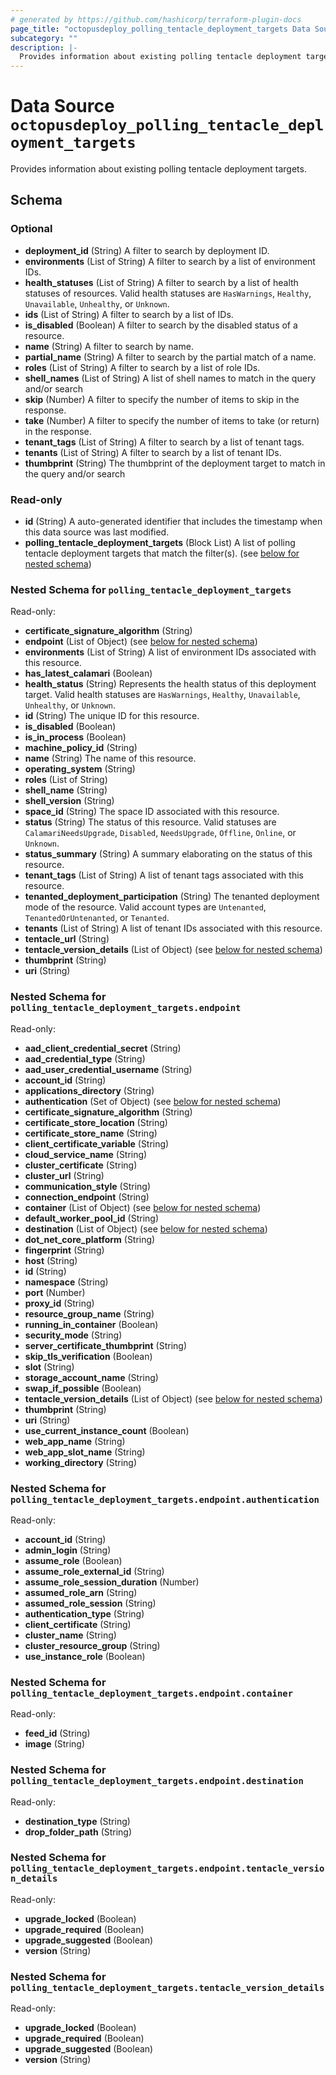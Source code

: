 ```yaml
---
# generated by https://github.com/hashicorp/terraform-plugin-docs
page_title: "octopusdeploy_polling_tentacle_deployment_targets Data Source - terraform-provider-octopusdeploy"
subcategory: ""
description: |-
  Provides information about existing polling tentacle deployment targets.
---
```


# Data Source `octopusdeploy_polling_tentacle_deployment_targets`

Provides information about existing polling tentacle deployment targets.



<!-- schema generated by tfplugindocs -->
## Schema

### Optional

- **deployment_id** (String) A filter to search by deployment ID.
- **environments** (List of String) A filter to search by a list of environment IDs.
- **health_statuses** (List of String) A filter to search by a list of health statuses of resources. Valid health statuses are `HasWarnings`, `Healthy`, `Unavailable`, `Unhealthy`, or `Unknown`.
- **ids** (List of String) A filter to search by a list of IDs.
- **is_disabled** (Boolean) A filter to search by the disabled status of a resource.
- **name** (String) A filter to search by name.
- **partial_name** (String) A filter to search by the partial match of a name.
- **roles** (List of String) A filter to search by a list of role IDs.
- **shell_names** (List of String) A list of shell names to match in the query and/or search
- **skip** (Number) A filter to specify the number of items to skip in the response.
- **take** (Number) A filter to specify the number of items to take (or return) in the response.
- **tenant_tags** (List of String) A filter to search by a list of tenant tags.
- **tenants** (List of String) A filter to search by a list of tenant IDs.
- **thumbprint** (String) The thumbprint of the deployment target to match in the query and/or search

### Read-only

- **id** (String) A auto-generated identifier that includes the timestamp when this data source was last modified.
- **polling_tentacle_deployment_targets** (Block List) A list of polling tentacle deployment targets that match the filter(s). (see [below for nested schema](#nestedblock--polling_tentacle_deployment_targets))

<a id="nestedblock--polling_tentacle_deployment_targets"></a>
### Nested Schema for `polling_tentacle_deployment_targets`

Read-only:

- **certificate_signature_algorithm** (String)
- **endpoint** (List of Object) (see [below for nested schema](#nestedatt--polling_tentacle_deployment_targets--endpoint))
- **environments** (List of String) A list of environment IDs associated with this resource.
- **has_latest_calamari** (Boolean)
- **health_status** (String) Represents the health status of this deployment target. Valid health statuses are `HasWarnings`, `Healthy`, `Unavailable`, `Unhealthy`, or `Unknown`.
- **id** (String) The unique ID for this resource.
- **is_disabled** (Boolean)
- **is_in_process** (Boolean)
- **machine_policy_id** (String)
- **name** (String) The name of this resource.
- **operating_system** (String)
- **roles** (List of String)
- **shell_name** (String)
- **shell_version** (String)
- **space_id** (String) The space ID associated with this resource.
- **status** (String) The status of this resource. Valid statuses are `CalamariNeedsUpgrade`, `Disabled`, `NeedsUpgrade`, `Offline`, `Online`, or `Unknown`.
- **status_summary** (String) A summary elaborating on the status of this resource.
- **tenant_tags** (List of String) A list of tenant tags associated with this resource.
- **tenanted_deployment_participation** (String) The tenanted deployment mode of the resource. Valid account types are `Untenanted`, `TenantedOrUntenanted`, or `Tenanted`.
- **tenants** (List of String) A list of tenant IDs associated with this resource.
- **tentacle_url** (String)
- **tentacle_version_details** (List of Object) (see [below for nested schema](#nestedatt--polling_tentacle_deployment_targets--tentacle_version_details))
- **thumbprint** (String)
- **uri** (String)

<a id="nestedatt--polling_tentacle_deployment_targets--endpoint"></a>
### Nested Schema for `polling_tentacle_deployment_targets.endpoint`

Read-only:

- **aad_client_credential_secret** (String)
- **aad_credential_type** (String)
- **aad_user_credential_username** (String)
- **account_id** (String)
- **applications_directory** (String)
- **authentication** (Set of Object) (see [below for nested schema](#nestedobjatt--polling_tentacle_deployment_targets--endpoint--authentication))
- **certificate_signature_algorithm** (String)
- **certificate_store_location** (String)
- **certificate_store_name** (String)
- **client_certificate_variable** (String)
- **cloud_service_name** (String)
- **cluster_certificate** (String)
- **cluster_url** (String)
- **communication_style** (String)
- **connection_endpoint** (String)
- **container** (List of Object) (see [below for nested schema](#nestedobjatt--polling_tentacle_deployment_targets--endpoint--container))
- **default_worker_pool_id** (String)
- **destination** (List of Object) (see [below for nested schema](#nestedobjatt--polling_tentacle_deployment_targets--endpoint--destination))
- **dot_net_core_platform** (String)
- **fingerprint** (String)
- **host** (String)
- **id** (String)
- **namespace** (String)
- **port** (Number)
- **proxy_id** (String)
- **resource_group_name** (String)
- **running_in_container** (Boolean)
- **security_mode** (String)
- **server_certificate_thumbprint** (String)
- **skip_tls_verification** (Boolean)
- **slot** (String)
- **storage_account_name** (String)
- **swap_if_possible** (Boolean)
- **tentacle_version_details** (List of Object) (see [below for nested schema](#nestedobjatt--polling_tentacle_deployment_targets--endpoint--tentacle_version_details))
- **thumbprint** (String)
- **uri** (String)
- **use_current_instance_count** (Boolean)
- **web_app_name** (String)
- **web_app_slot_name** (String)
- **working_directory** (String)

<a id="nestedobjatt--polling_tentacle_deployment_targets--endpoint--authentication"></a>
### Nested Schema for `polling_tentacle_deployment_targets.endpoint.authentication`

Read-only:

- **account_id** (String)
- **admin_login** (String)
- **assume_role** (Boolean)
- **assume_role_external_id** (String)
- **assume_role_session_duration** (Number)
- **assumed_role_arn** (String)
- **assumed_role_session** (String)
- **authentication_type** (String)
- **client_certificate** (String)
- **cluster_name** (String)
- **cluster_resource_group** (String)
- **use_instance_role** (Boolean)


<a id="nestedobjatt--polling_tentacle_deployment_targets--endpoint--container"></a>
### Nested Schema for `polling_tentacle_deployment_targets.endpoint.container`

Read-only:

- **feed_id** (String)
- **image** (String)


<a id="nestedobjatt--polling_tentacle_deployment_targets--endpoint--destination"></a>
### Nested Schema for `polling_tentacle_deployment_targets.endpoint.destination`

Read-only:

- **destination_type** (String)
- **drop_folder_path** (String)


<a id="nestedobjatt--polling_tentacle_deployment_targets--endpoint--tentacle_version_details"></a>
### Nested Schema for `polling_tentacle_deployment_targets.endpoint.tentacle_version_details`

Read-only:

- **upgrade_locked** (Boolean)
- **upgrade_required** (Boolean)
- **upgrade_suggested** (Boolean)
- **version** (String)



<a id="nestedatt--polling_tentacle_deployment_targets--tentacle_version_details"></a>
### Nested Schema for `polling_tentacle_deployment_targets.tentacle_version_details`

Read-only:

- **upgrade_locked** (Boolean)
- **upgrade_required** (Boolean)
- **upgrade_suggested** (Boolean)
- **version** (String)


